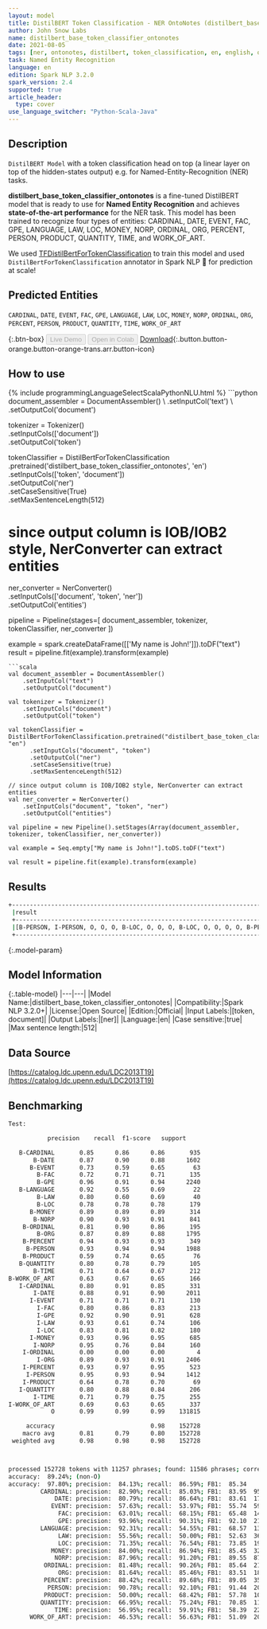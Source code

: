 ```yaml
---
layout: model
title: DistilBERT Token Classification - NER OntoNotes (distilbert_base_token_classifier_ontonotes)
author: John Snow Labs
name: distilbert_base_token_classifier_ontonotes
date: 2021-08-05
tags: [ner, ontonotes, distilbert, token_classification, en, english, open_source]
task: Named Entity Recognition
language: en
edition: Spark NLP 3.2.0
spark_version: 2.4
supported: true
article_header:
  type: cover
use_language_switcher: "Python-Scala-Java"
---
```


## Description

`DistilBERT Model` with a token classification head on top (a linear layer on top of the hidden-states output) e.g. for Named-Entity-Recognition (NER) tasks.


**distilbert_base_token_classifier_ontonotes** is a fine-tuned DistilBERT model that is ready to use for **Named Entity Recognition** and achieves **state-of-the-art performance** for the NER task. This model has been trained to recognize four types of entities: CARDINAL, DATE, EVENT, FAC, GPE, LANGUAGE, LAW, LOC, MONEY, NORP, ORDINAL, ORG, PERCENT, PERSON, PRODUCT, QUANTITY, TIME, and WORK_OF_ART.

We used [TFDistilBertForTokenClassification](https://huggingface.co/transformers/model_doc/distilbert.html#tfdistilbertfortokenclassification) to train this model and used `DistilBertForTokenClassification` annotator in Spark NLP 🚀 for prediction at scale!

## Predicted Entities

`CARDINAL`, `DATE`, `EVENT`, `FAC`, `GPE`, `LANGUAGE`, `LAW`, `LOC`, `MONEY`, `NORP`, `ORDINAL`, `ORG`, `PERCENT`, `PERSON`, `PRODUCT`, `QUANTITY`, `TIME`, `WORK_OF_ART`

{:.btn-box}
<button class="button button-orange" disabled>Live Demo</button>
<button class="button button-orange" disabled>Open in Colab</button>
[Download](https://s3.amazonaws.com/auxdata.johnsnowlabs.com/public/models/distilbert_base_token_classifier_ontonotes_en_3.2.0_2.4_1628181511882.zip){:.button.button-orange.button-orange-trans.arr.button-icon}

## How to use



<div class="tabs-box" markdown="1">
{% include programmingLanguageSelectScalaPythonNLU.html %}
```python
document_assembler = DocumentAssembler() \
    .setInputCol('text') \
    .setOutputCol('document')

tokenizer = Tokenizer() \
    .setInputCols(['document']) \
    .setOutputCol('token')

tokenClassifier = DistilBertForTokenClassification \
      .pretrained('distilbert_base_token_classifier_ontonotes', 'en') \
      .setInputCols(['token', 'document']) \
      .setOutputCol('ner') \
      .setCaseSensitive(True) \
      .setMaxSentenceLength(512)

# since output column is IOB/IOB2 style, NerConverter can extract entities
ner_converter = NerConverter() \
    .setInputCols(['document', 'token', 'ner']) \
    .setOutputCol('entities')

pipeline = Pipeline(stages=[
    document_assembler, 
    tokenizer,
    tokenClassifier,
    ner_converter
])

example = spark.createDataFrame([['My name is John!']]).toDF("text")
result = pipeline.fit(example).transform(example)
```
```scala
val document_assembler = DocumentAssembler() 
    .setInputCol("text") 
    .setOutputCol("document")

val tokenizer = Tokenizer() 
    .setInputCols("document") 
    .setOutputCol("token")

val tokenClassifier = DistilBertForTokenClassification.pretrained("distilbert_base_token_classifier_ontonotes", "en")
      .setInputCols("document", "token")
      .setOutputCol("ner")
      .setCaseSensitive(true)
      .setMaxSentenceLength(512)

// since output column is IOB/IOB2 style, NerConverter can extract entities
val ner_converter = NerConverter() 
    .setInputCols("document", "token", "ner") 
    .setOutputCol("entities")

val pipeline = new Pipeline().setStages(Array(document_assembler, tokenizer, tokenClassifier, ner_converter))

val example = Seq.empty["My name is John!"].toDS.toDF("text")

val result = pipeline.fit(example).transform(example)
```
</div>

## Results

```bash
+------------------------------------------------------------------------------------+
 |result                                                                              |
 +------------------------------------------------------------------------------------+
 |[B-PERSON, I-PERSON, O, O, O, B-LOC, O, O, O, B-LOC, O, O, O, O, B-PERSON, O, O, O, O, B-LOC]|
 +------------------------------------------------------------------------------------+
```

{:.model-param}
## Model Information

{:.table-model}
|---|---|
|Model Name:|distilbert_base_token_classifier_ontonotes|
|Compatibility:|Spark NLP 3.2.0+|
|License:|Open Source|
|Edition:|Official|
|Input Labels:|[token, document]|
|Output Labels:|[ner]|
|Language:|en|
|Case sensitive:|true|
|Max sentence length:|512|

## Data Source

[https://catalog.ldc.upenn.edu/LDC2013T19](https://catalog.ldc.upenn.edu/LDC2013T19)

## Benchmarking

```bash
Test:

           precision    recall  f1-score   support

   B-CARDINAL       0.85      0.86      0.86       935
       B-DATE       0.87      0.90      0.88      1602
      B-EVENT       0.73      0.59      0.65        63
        B-FAC       0.72      0.71      0.71       135
        B-GPE       0.96      0.91      0.94      2240
   B-LANGUAGE       0.92      0.55      0.69        22
        B-LAW       0.80      0.60      0.69        40
        B-LOC       0.78      0.78      0.78       179
      B-MONEY       0.89      0.89      0.89       314
       B-NORP       0.90      0.93      0.91       841
    B-ORDINAL       0.81      0.90      0.86       195
        B-ORG       0.87      0.89      0.88      1795
    B-PERCENT       0.94      0.93      0.93       349
     B-PERSON       0.93      0.94      0.94      1988
    B-PRODUCT       0.59      0.74      0.65        76
   B-QUANTITY       0.80      0.78      0.79       105
       B-TIME       0.71      0.64      0.67       212
B-WORK_OF_ART       0.63      0.67      0.65       166
   I-CARDINAL       0.80      0.91      0.85       331
       I-DATE       0.88      0.91      0.90      2011
      I-EVENT       0.71      0.71      0.71       130
        I-FAC       0.80      0.86      0.83       213
        I-GPE       0.92      0.90      0.91       628
        I-LAW       0.93      0.61      0.74       106
        I-LOC       0.83      0.81      0.82       180
      I-MONEY       0.93      0.96      0.95       685
       I-NORP       0.95      0.76      0.84       160
    I-ORDINAL       0.00      0.00      0.00         4
        I-ORG       0.89      0.93      0.91      2406
    I-PERCENT       0.93      0.97      0.95       523
     I-PERSON       0.95      0.93      0.94      1412
    I-PRODUCT       0.64      0.78      0.70        69
   I-QUANTITY       0.80      0.88      0.84       206
       I-TIME       0.71      0.79      0.75       255
I-WORK_OF_ART       0.69      0.63      0.65       337
            O       0.99      0.99      0.99    131815

     accuracy                           0.98    152728
    macro avg       0.81      0.79      0.80    152728
 weighted avg       0.98      0.98      0.98    152728



processed 152728 tokens with 11257 phrases; found: 11586 phrases; correct: 9747.
accuracy:  89.24%; (non-O)
accuracy:  97.80%; precision:  84.13%; recall:  86.59%; FB1:  85.34
         CARDINAL: precision:  82.90%; recall:  85.03%; FB1:  83.95  959
             DATE: precision:  80.79%; recall:  86.64%; FB1:  83.61  1718
            EVENT: precision:  57.63%; recall:  53.97%; FB1:  55.74  59
              FAC: precision:  63.01%; recall:  68.15%; FB1:  65.48  146
              GPE: precision:  93.96%; recall:  90.31%; FB1:  92.10  2153
         LANGUAGE: precision:  92.31%; recall:  54.55%; FB1:  68.57  13
              LAW: precision:  55.56%; recall:  50.00%; FB1:  52.63  36
              LOC: precision:  71.35%; recall:  76.54%; FB1:  73.85  192
            MONEY: precision:  84.00%; recall:  86.94%; FB1:  85.45  325
             NORP: precision:  87.96%; recall:  91.20%; FB1:  89.55  872
          ORDINAL: precision:  81.48%; recall:  90.26%; FB1:  85.64  216
              ORG: precision:  81.64%; recall:  85.46%; FB1:  83.51  1879
          PERCENT: precision:  88.42%; recall:  89.68%; FB1:  89.05  354
           PERSON: precision:  90.78%; recall:  92.10%; FB1:  91.44  2017
          PRODUCT: precision:  50.00%; recall:  68.42%; FB1:  57.78  104
         QUANTITY: precision:  66.95%; recall:  75.24%; FB1:  70.85  118
             TIME: precision:  56.95%; recall:  59.91%; FB1:  58.39  223
      WORK_OF_ART: precision:  46.53%; recall:  56.63%; FB1:  51.09  202
```